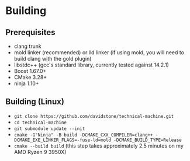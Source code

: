 # Building

## Prerequisites

* clang trunk
* mold linker (recommended) or lld linker (if using mold, you will need to build clang with the gold plugin)
* libstdc++ (gcc's standard library, currently tested against 14.2.1)
* Boost 1.67.0+
* CMake 3.28+
* ninja 1.10+

## Building (Linux)

* `git clone https://github.com/davidstone/technical-machine.git`
* `cd technical-machine`
* `git submodule update --init`
* `cmake -G"Ninja" -B build -DCMAKE_CXX_COMPILER=clang++ -DCMAKE_EXE_LINKER_FLAGS=-fuse-ld=mold -DCMAKE_BUILD_TYPE=Release`
* `cmake --build build` (this step takes approximately 2.5 minutes on my AMD Ryzen 9 3950X)
